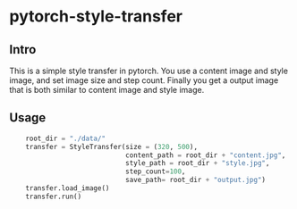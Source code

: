 # pytorch-style-transfer
## Intro
This is a simple style transfer in pytorch. You use a content image and style image, and set image size and step count. Finally you get a output image that is both similar to content image and style image.
## Usage
```python
    root_dir = "./data/"
    transfer = StyleTransfer(size = (320, 500),
                             content_path = root_dir + "content.jpg",
                             style_path = root_dir + "style.jpg",
                             step_count=100,
                             save_path= root_dir + "output.jpg")
    transfer.load_image()
    transfer.run()
```